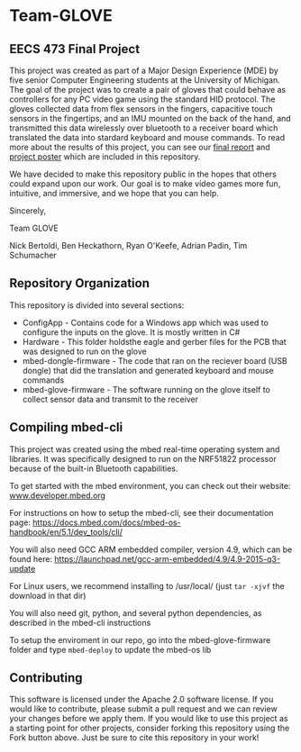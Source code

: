 # Team-GLOVE
## EECS 473 Final Project

This project was created as part of a Major Design Experience (MDE) by five senior Computer Engineering students at the University of Michigan. The goal of the project was to create a pair of gloves that could behave as controllers for any PC video game using the standard HID protocol. The gloves collected data from flex sensors in the fingers, capacitive touch sensors in the fingertips, and an IMU mounted on the back of the hand, and transmitted this data wirelessly over bluetooth to a receiver board which translated the data into stardard keyboard and mouse commands. To read more about the results of this project, you can see our [final report](Team%20GLOVE%20Final%20Report.pdf) and [project poster](Team%20GLOVE%20Poster.pptx.pdf) which are included in this repository.

We have decided to make this repository public in the hopes that others could expand upon our work. Our goal is to make video games more fun, intuitive, and immersive, and we hope that you can help.

Sincerely,

Team GLOVE

Nick Bertoldi, Ben Heckathorn, Ryan O'Keefe, Adrian Padin, Tim Schumacher

## Repository Organization
This repository is divided into several sections:
* ConfigApp - Contains code for a Windows app which was used to configure the inputs on the glove. It is mostly written in C#
* Hardware - This folder holdsthe eagle and gerber files for the PCB that was designed to run on the glove
* mbed-dongle-firmware - The code that ran on the reciever board (USB dongle) that did the translation and generated keyboard and mouse commands
* mbed-glove-firmware - The software running on the glove itself to collect sensor data and transmit to the receiver

## Compiling mbed-cli
This project was created using the mbed real-time operating system and libraries. It was specifically designed to run on the NRF51822 processor because of the built-in Bluetooth capabilities. 

To get started with the mbed environment, you can check out their website: www.developer.mbed.org

For instructions on how to setup the mbed-cli, see their documentation page: https://docs.mbed.com/docs/mbed-os-handbook/en/5.1/dev_tools/cli/

You will also need GCC ARM embedded compiler, version 4.9, which can be found here: https://launchpad.net/gcc-arm-embedded/4.9/4.9-2015-q3-update

For Linux users, we recommend installing to /usr/local/ (just `tar -xjvf` the download in that dir)

You will also need git, python, and several python dependencies, as described in the mbed-cli instructions

To setup the enviroment in our repo, go into the mbed-glove-firmware folder and type `mbed-deploy` to update the mbed-os lib

## Contributing
This software is licensed under the Apache 2.0 software license. If you would like to contribute, please submit a pull request and we can review your changes before we apply them. If you would like to use this project as a starting point for other projects, consider forking this repository using the Fork button above. Just be sure to cite this repository in your work!
